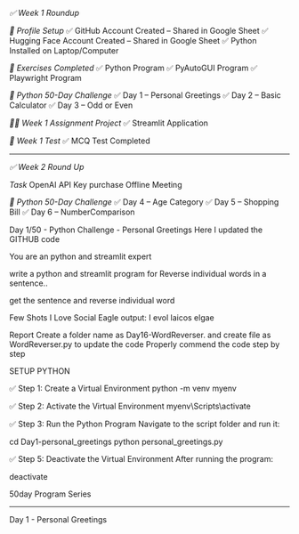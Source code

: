 *✅ Week 1 Roundup*

*🔧 Profile Setup*
✅ GitHub Account Created – Shared in Google Sheet
✅ Hugging Face Account Created – Shared in Google Sheet
✅ Python Installed on Laptop/Computer

*🧪 Exercises Completed*
✅ Python Program
✅ PyAutoGUI Program
✅ Playwright Program

*📅 Python 50-Day Challenge*
✅ Day 1 – Personal Greetings
✅ Day 2 – Basic Calculator
✅ Day 3 – Odd or Even

*🧑‍💻 Week 1 Assignment Project*
✅ Streamlit Application

*📝 Week 1 Test*
✅ MCQ Test Completed
___________________________________________

*✅ Week 2 Round Up*

*Task*
OpenAI API Key purchase
Offline Meeting 

*📅 Python 50-Day Challenge*
✅ Day 4 – Age Category
✅ Day 5 – Shopping Bill
✅ Day 6 – NumberComparison





Day 1/50 - Python Challenge - Personal Greetings
Here I updated the GITHUB code


You are an python and streamlit expert

write a python and streamlit program for Reverse individual words in a sentence..

get the sentence and reverse individual word

Few Shots
I Love Social Eagle
output: I evol laicos elgae

Report
Create a folder name as Day16-WordReverser. and create file as WordReverser.py to update the code
Properly commend the code step by step



SETUP PYTHON

✅ Step 1: Create a Virtual Environment
python -m venv myenv

✅ Step 2: Activate the Virtual Environment
myenv\Scripts\activate

✅ Step 3: Run the Python Program
Navigate to the script folder and run it:

cd Day1-personal_greetings
python personal_greetings.py

✅ Step 5: Deactivate the Virtual Environment
After running the program:

deactivate


50day Program Series
********************
Day 1 - Personal Greetings